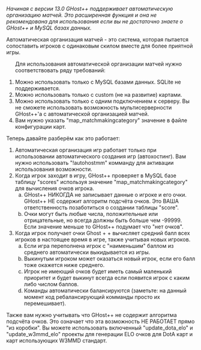 <em>Начиная с версии 13.0 GHost++ поддерживает автоматическую организацию матчей.
Это расширенная функция и она не рекомендована для использования если вы не достаточно знаете о GHost++ и MySQL базах данных.</em>
<p>Автоматическая организация матчей - это система, которая пытается сопоставить игроков с одинаковым скилом вместе для более приятной игры.</p>

<ol>
 <p>Для использования автоматической организации матчей нужно соответствовать ряду требований:</p>
 <li> Можно использовать только с MySQL базами данных. SQLite не поддерживается.</li>
 <li> Можно использовать только с custom (не на развитие) картами.</li>
 <li> Можно использовать только с одним подключением к серверу. Вы не сможете использовать возможность мультисерверности GHost++'а с автоматической организацией матчей.</li>
 <li> Вам нужно указать "map_matchmakingcategory" значение в файле конфигурации карт.</li>
</ol>

Теперь давайте разберём как это работает:

<ol>
 <li> Автоматическая организация игр работает только при использовании автоматического создания игр  (автохостинг). Вам нужно использовать "!autohostmm" комманду для активации использования возможности.</li>
 <li> Когда игрок заходит в игру, GHost++ проверяет в MySQL базе таблицу "scores" используя значение "map_matchmakingcategory" для вычисления очков игрока.
<ol type="a">
 <li>GHost++ НИКОГДА не записывает данные о игроке и его очки. GHost++ НЕ содержит алгоритм подсчёта очков. Это ВАША ответственность позаботиться о создании таблицы "score".</li>
 <li>Очки могут быть любые числа, положительные или отрицательные, но всегда должны быть больше чем -99999. Если значение меньше то GHost++ подумает что  "нет очков".</li>
</ol>
</li>
<li> Когда игрок получает очки Ghost + + вычисляет средний балл всех игроков в настоящее время в игре, также учитывая новых игроков.
<ol type="a">
 <li> Если игра переполнена игрок с "наименьшим" баллом из среднего автоматически выкидывается из игры.</li>
 <li> Выкинутым игроком может оказаться новый игрок, если его балл тоже окажется ниже среднего.</li>
 <li> Игрок не имеющий очков будет иметь самый маленький приоритет и будет выкинут всегда если появится игрок с каким либо числом баллов.</li>
 <li> Команды автоматически балансируются (заметьте: на данный момент код ребалансирующий комманды просто их перемешивает).</li>
</ol>
</li>
</ol>
<p>Также вам нужно учитывать что GHost++ не содержит алгоритма подсчёта очков.
Это означает что эта возможность НЕ РАБОТАЕТ прямо "из коробки".
Вы можете использовать включенный "update_dota_elo" и "update_w3mmd_elo" проекты для генерации ELO очков для DotA карт и карт использующих W3MMD стандарт.</p>
